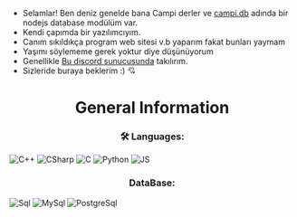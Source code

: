 
  - Selamlar! Ben deniz genelde bana Campi derler ve [campi.db](https://npmjs.com/campi.db) adında bir nodejs database modülüm var.
  - Kendi çapımda bir yazılımcıyım.
  - Canım sıkıldıkça program web sitesi v.b yaparım fakat bunları yaymam
  - Yaşımı söylememe gerek yoktur diye düşünüyorum
  - Genellikle [Bu discord sunucusunda](https://discord.gg/chiru) takılırım.
  - Sizleride buraya beklerim :)
    💘

<h1 align="center"> General Information </h1>
<h3 align="center"> 🛠 Languages: </h3>

![C++](https://img.shields.io/badge/C++-0c9aff?style=for-the-badge&logo=cplusplus&logoColor=white)
![CSharp](https://img.shields.io/badge/C%23-8e00d6?style=for-the-badge&logo=c-sharp&logoColor=white)
![C](https://img.shields.io/badge/C-009000?style=for-the-badge&logo=c&logoColor=white)
![Python](https://img.shields.io/badge/Python-6cf7e5?style=for-the-badge&logo=python&logoColor=white)
![JS](https://img.shields.io/badge/JS-JavaScript-orange??style=for-the-badge&logo=javascript)
<h3 align="center"> DataBase: </h3>

![Sql](https://img.shields.io/badge/SQL-4e91ff?style=for-the-badge&logo=SQL&logoColor=white)
![MySql](https://img.shields.io/badge/MySql-005C84?style=for-the-badge&logo=mysql&logoColor=white)
![PostgreSql](https://img.shields.io/badge/postgresql-7ed8ea?style=for-the-badge&logo=postgresql&logoColor=white)
